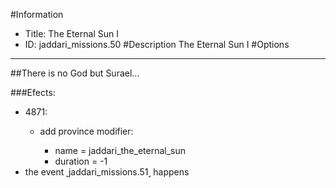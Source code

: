 #Information
 - Title: The Eternal Sun I
 - ID: jaddari_missions.50
#Description
The Eternal Sun I
#Options

___
##There is no God but Surael...

###Efects:<ul><li>4871:</li><ul><li>add province modifier:</li><ul><li>name = jaddari_the_eternal_sun</li><li>duration = -1</li></ul></ul><li>the event ˻jaddari_missions.51˼ happens</li></ul>
